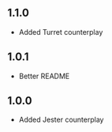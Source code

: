 ## 1.1.0

- Added Turret counterplay

## 1.0.1

- Better README

## 1.0.0

- Added Jester counterplay
